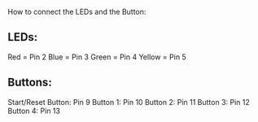 How to connect the LEDs and the Button:

LEDs:
----------------------------------------------------------------------------------------------------
Red     = Pin 2
Blue    = Pin 3
Green   = Pin 4
Yellow  = Pin 5

Buttons:
----------------------------------------------------------------------------------------------------
Start/Reset Button: Pin 9
Button 1:           Pin 10
Button 2:           Pin 11
Button 3:           Pin 12
Button 4:           Pin 13
